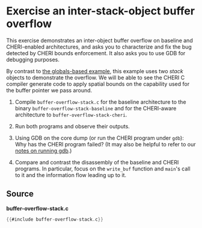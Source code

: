 # Exercise an inter-stack-object buffer overflow

This exercise demonstrates an inter-object buffer overflow on baseline and
CHERI-enabled architectures, and asks you to characterize and fix the bug
detected by CHERI bounds enforcement.  It also asks you to use GDB for
debugging purposes.

By contrast to [the globals-based example](../buffer-overflow-globals), this
example uses two *stack* objects to demonstrate the overflow.  We will be able
to see the CHERI C compiler generate code to apply spatial bounds on the
capability used for the buffer pointer we pass around.

1. Compile `buffer-overflow-stack.c` for the baseline architecture to
   the binary `buffer-overflow-stack-baseline` and for the CHERI-aware
   architecture to `buffer-overflow-stack-cheri`.

2. Run both programs and observe their outputs.

3. Using GDB on the core dump (or run the CHERI program under `gdb`):
   Why has the CHERI program failed?  (It may also be helpful to refer to our
   [notes on running gdb](../../introduction/inspect-debug.md#running-gdb).)

4. Compare and contrast the disassembly of the baseline and CHERI programs.
   In particular, focus on the `write_buf` function and `main`'s call to it
   and the information flow leading up to it.

## Source

**buffer-overflow-stack.c**
```C
{{#include buffer-overflow-stack.c}}
```
